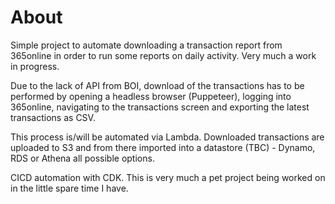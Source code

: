 # About

Simple project to automate downloading a transaction report from 365online in order to run some reports on daily activity. Very much a work in progress. 

Due to the lack of API from BOI, download of the transactions has to be performed by opening a headless browser (Puppeteer), logging into 365online, navigating to the transactions screen and exporting the latest transactions as CSV.

This process is/will be automated via Lambda. Downloaded transactions are uploaded to S3 and from there imported into a datastore (TBC) - Dynamo, RDS or Athena all possible options. 

CICD automation with CDK. This is very much a pet project being worked on in the little spare time I have.
